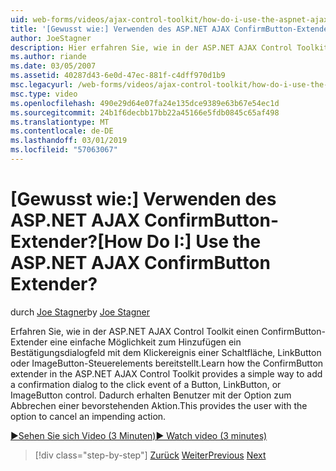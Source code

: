 ```yaml
---
uid: web-forms/videos/ajax-control-toolkit/how-do-i-use-the-aspnet-ajax-confirmbutton-extender
title: '[Gewusst wie:] Verwenden des ASP.NET AJAX ConfirmButton-Extender? | Microsoft-Dokumentation'
author: JoeStagner
description: Hier erfahren Sie, wie in der ASP.NET AJAX Control Toolkit einen ConfirmButton-Extender eine einfache Möglichkeit, ein Bestätigungsdialogfeld mit dem Klickereignis einer Schaltfläche, L. hinzufügen...
ms.author: riande
ms.date: 03/05/2007
ms.assetid: 40287d43-6e0d-47ec-881f-c4dff970d1b9
msc.legacyurl: /web-forms/videos/ajax-control-toolkit/how-do-i-use-the-aspnet-ajax-confirmbutton-extender
msc.type: video
ms.openlocfilehash: 490e29d64e07fa24e135dce9389e63b67e54ec1d
ms.sourcegitcommit: 24b1f6decbb17bb22a45166e5fdb0845c65af498
ms.translationtype: MT
ms.contentlocale: de-DE
ms.lasthandoff: 03/01/2019
ms.locfileid: "57063067"
---
```

<a name="how-do-i-use-the-aspnet-ajax-confirmbutton-extender"></a><span data-ttu-id="1f95d-104">[Gewusst wie:] Verwenden des ASP.NET AJAX ConfirmButton-Extender?</span><span class="sxs-lookup"><span data-stu-id="1f95d-104">[How Do I:] Use the ASP.NET AJAX ConfirmButton Extender?</span></span>
====================
<span data-ttu-id="1f95d-105">durch [Joe Stagner](https://github.com/JoeStagner)</span><span class="sxs-lookup"><span data-stu-id="1f95d-105">by [Joe Stagner](https://github.com/JoeStagner)</span></span>

<span data-ttu-id="1f95d-106">Erfahren Sie, wie in der ASP.NET AJAX Control Toolkit einen ConfirmButton-Extender eine einfache Möglichkeit zum Hinzufügen ein Bestätigungsdialogfeld mit dem Klickereignis einer Schaltfläche, LinkButton oder ImageButton-Steuerelements bereitstellt.</span><span class="sxs-lookup"><span data-stu-id="1f95d-106">Learn how the ConfirmButton extender in the ASP.NET AJAX Control Toolkit provides a simple way to add a confirmation dialog to the click event of a Button, LinkButton, or ImageButton control.</span></span> <span data-ttu-id="1f95d-107">Dadurch erhalten Benutzer mit der Option zum Abbrechen einer bevorstehenden Aktion.</span><span class="sxs-lookup"><span data-stu-id="1f95d-107">This provides the user with the option to cancel an impending action.</span></span>

[<span data-ttu-id="1f95d-108">&#9654;Sehen Sie sich Video (3 Minuten)</span><span class="sxs-lookup"><span data-stu-id="1f95d-108">&#9654; Watch video (3 minutes)</span></span>](https://channel9.msdn.com/Blogs/ASP-NET-Site-Videos/how-do-i-use-the-aspnet-ajax-confirmbutton-extender)

> [!div class="step-by-step"]
> <span data-ttu-id="1f95d-109">[Zurück](how-do-i-get-started-with-the-aspnet-ajax-animation-extender-control.md)
> [Weiter](how-do-i-use-the-aspnet-ajax-slider-control.md)</span><span class="sxs-lookup"><span data-stu-id="1f95d-109">[Previous](how-do-i-get-started-with-the-aspnet-ajax-animation-extender-control.md)
[Next](how-do-i-use-the-aspnet-ajax-slider-control.md)</span></span>

